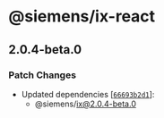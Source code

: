# @siemens/ix-react

## 2.0.4-beta.0

### Patch Changes

- Updated dependencies [[`66693b2d1`](https://github.com/danielleroux/ix/commit/66693b2d1b98d7d0465a68b039d010bb915eb7f2)]:
  - @siemens/ix@2.0.4-beta.0
